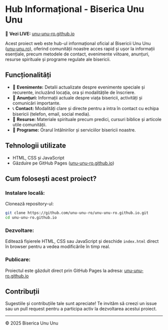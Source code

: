 
# Hub Informațional - Biserica Unu Unu

🔴 **Vezi LIVE:** [unu-unu-ro.github.io](http://unu-unu-ro.github.io/)

Acest proiect web este hub-ul informațional oficial al Bisericii Unu Unu ([unu-unu.ro](https://www.unu-unu.ro/)), oferind comunității noastre acces rapid și ușor la informații esențiale, precum metodele de contact, evenimente viitoare, anunțuri, resurse spirituale și programe regulate ale bisericii.

## Funcționalități
- 📅 **Evenimente:** Detalii actualizate despre evenimente speciale și recurente, incluzând locația, ora și modalitățile de înscriere.
- 📢 **Anunțuri:** Informații actuale despre viața bisericii, activități și comunicări importante.
- 📞 **Contact:** Modalități clare și directe pentru a intra în contact cu echipa bisericii (telefon, email, social media).
- 🔗 **Resurse:** Materiale spirituale precum predici, cursuri biblice și articole utile comunității.
- 📖 **Programe:** Orarul întâlnirilor și serviciilor bisericii noastre.

## Tehnologii utilizate
- HTML, CSS și JavaScript
- Găzduire pe GitHub Pages ([unu-unu-ro.github.io](https://unu-unu-ro.github.io/))

## Cum folosești acest proiect?

### Instalare locală:
Clonează repository-ul:
```bash
git clone https://github.com/unu-unu-ro/unu-unu-ro.github.io.git
cd unu-unu-ro.github.io
```

### Dezvoltare:
Editează fișierele HTML, CSS sau JavaScript și deschide `index.html` direct în browser pentru a vedea modificările în timp real.

### Publicare:
Proiectul este găzduit direct prin GitHub Pages la adresa: [unu-unu-ro.github.io](https://unu-unu-ro.github.io/)

## Contribuții
Sugestiile și contribuțiile tale sunt apreciate! Te invităm să creezi un issue sau un pull request pentru a participa activ la dezvoltarea acestui proiect.

---

© 2025 Biserica Unu Unu
